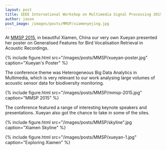 ```yaml
---
layout: post
title: IEEE International Workshop on Multimedia Signal Processing 2015
author: jason
post_image: /images/posts/MMSP/xiamenyejing.jpg
---
```


At [MMSP 2015](http://www.mmsp2015.org/), in beautiful Xiamen, China our very own Xueyan presented her poster on Generalised Features for Bird Vocalisation Retrieval in Acoustic Recordings.

{% include figure.html src="/images/posts/MMSP/xueyan-poster.jpg" caption="Xueyan's Poster" %}

The conference theme was Heterogeneous Big Data Analytics in Multimedia, which is very relevant to our work analysing large volumes of acoustic sensor data for biodiversity monitoring.

{% include figure.html src="/images/posts/MMSP/mmsp-2015.jpg" caption="MMSP 2015" %}

The conference featured a range of interesting keynote speakers and presentations. Xueyan also got the chance to take in some of the sites.

{% include figure.html src="/images/posts/MMSP/skyline".jpg caption="Xiamen Skyline" %}

{% include figure.html src="/images/posts/MMSP/xueyan-1.jpg" caption="Exploring Xiamen" %}

